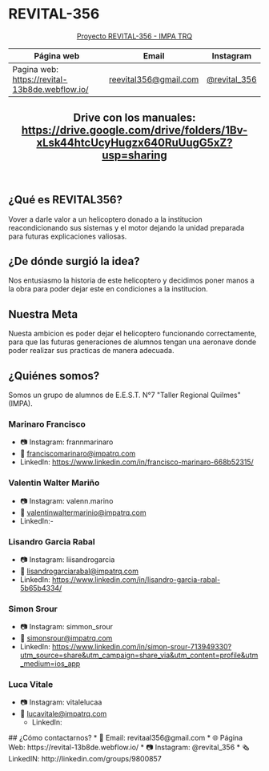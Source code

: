 # REVITAL-356
<div align="center">
  
[Proyecto REVITAL-356 - IMPA TRQ](https://www.instagram.com/revital_356/?hl=es-la)

| Página web | Email | Instagram |
|------------|-------|-----------|
|Pagina web: https://revital-13b8de.webflow.io/|reevital356@gmail.com|[@revital_356](https://www.instagram.com/revital_356/?hl=es-la)|

## Drive con los manuales: https://drive.google.com/drive/folders/1Bv-xLsk44htcUcyHugzx640RuUugG5xZ?usp=sharing

&nbsp;

</div>

## ¿Qué es REVITAL356?
Vover a darle valor a un helicoptero donado a la institucion reacondicionando sus sistemas y el motor dejando la unidad preparada para futuras explicaciones valiosas.

## ¿De dónde surgió la idea?
Nos entusiasmo la historia de este helicoptero y decidimos poner manos a la obra para poder dejar este en condiciones a la institucion.

## Nuestra Meta
Nuesta ambicion es poder dejar el helicoptero funcionando correctamente, para que las futuras generaciones de alumnos tengan una aeronave donde poder realizar sus practicas de manera adecuada.

## ¿Quiénes somos?
Somos un grupo de alumnos de E.E.S.T. N°7 "Taller Regional Quilmes" (IMPA).

### Marinaro Francisco
* 📷 Instagram: frannmarinaro
* 📧 franciscomarinaro@impatrq.com
* LinkedIn: https://www.linkedin.com/in/francisco-marinaro-668b52315/

### Valentin Walter Mariño
* 📷 Instagram: valenn.marino
* 📧 valentinwaltermarinio@impatrq.com  
* LinkedIn:- 

### Lisandro Garcia Rabal
* 📷 Instagram: liisandrogarcia
* 📧 lisandrogarciarabal@impatrq.com
* LinkedIn: https://www.linkedin.com/in/lisandro-garcia-rabal-5b65b4334/

### Simon Srour
* 📷 Instagram: simmon_srour
* 📧 simonsrour@impatrq.com
* LinkedIn: https://www.linkedin.com/in/simon-srour-713949330?utm_source=share&utm_campaign=share_via&utm_content=profile&utm_medium=ios_app 

### Luca Vitale
* 📷 Instagram: vitalelucaa
* 📧 lucavitale@impatrq.com
  * LinkedIn: 

</div>
## ¿Cómo contactarnos?
* 📧 Email: revitaal356@gmail.com
* 🌐 Página Web: https://revital-13b8de.webflow.io/
* 📷 Instagram: @revital_356
* 🗞️ LinkedIN: http://linkedin.com/groups/9800857
